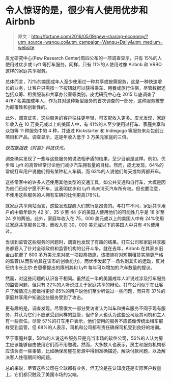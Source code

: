 # 令人惊讶的是，很少有人使用优步和 Airbnb

> 原文：<http://fortune.com/2016/05/19/pew-sharing-economy/?utm_source=wanqu.co&utm_campaign=Wanqu+Daily&utm_medium=website>

皮尤研究中心(Pew Research Center)周四公布的一项调查显示，只有 15%的人使用过优步或 Lyft 等打车服务。同样，只有 11%的人使用过像 Airbnb 和 VRBO 这样的家庭共享服务。

总体而言，72%的美国成年人至少使用过一种共享或按需服务，这是一种快速增长的业务，让客户只需按一下按钮就可以获得乘车、用餐或旅行住宿，尽管数据还包括众筹、租赁服装和共享办公室等类别。皮尤研究中心在 2015 年底调查了 4787 名美国成年人，作为其对这种新型服务的首次调查的一部分，这种服务被誉为颠覆性和创新性的。

此外，调查证实，这些服务的客户往往更年轻，可支配收入更多。皮尤发现，家庭年收入在 10 万美元或以上的美国人中，有 41%的人至少使用过打车、家庭共享和众包等 11 种服务中的 4 种，并通过 Kickstarter 和 Indiegogo 等服务来众包创业项目和产品。调查显示，这是年收入低于 3 万美元家庭的三倍。

*[获取数据表](http://fortune.com/getdatasheet/)《财富》科技快讯。*

调查确实发现了一些与这些服务的说法相矛盾的结果，至少目前是这样。例如，优步和 Lyft 的高管经常讨论他们减少汽车拥有量的目标。然而，皮尤发现，64%的常规打车用户说他们拥有某种私人车辆，而 63%的人说他们每天或每周都开车。

这些常客中的许多人还使用其他类型的交通工具，如公共交通和自行车，大概是因为他们已经宁愿不开车，这表明优步和 Lyft 尚未消灭汽车所有权。但也要注意，不使用这些服务的人拥有车辆的比例更高(78%)。

就家庭共享网站而言，这些发现提醒人们旅行是昂贵的。与打车不同，家庭共享用户的中值年龄为 42 岁，35 岁至 44 岁的美国人使用他们的可能性几乎是 18 岁至 24 岁的两倍。此外，家庭年收入在 75，000 美元或以上的美国人中有 24%使用过家庭共享服务过夜，而收入在 30，000 美元或以下的美国人中只有 4%使用过。

当谈到监管这些服务的问题时，调查也发现了有趣的结果。打车公司和家庭共享服务都卷入了针对全球政府和监管机构的公开斗争。就在去年，Airbnb 在其家乡旧金山花费了 800 多万美元来对抗一项投票措施，该措施将对短期租赁实施更严格的监管(从而影响其在该市的创收能力)，而优步发起了一场名副其实的运动，反对纽约市长比尔·白思豪提出的限制其和 Lyft 每年可以增加的汽车数量的提议。

然而，对这些问题的认识各不相同。虽然近一半的美国成年人听说过涉及打车服务的监管问题，但只有 22%的人听说过关于家庭共享的辩论。打车公司似乎在让客户了解情况方面做得更好:85%的用户说他们至少听说过一些问题，而只有 37%的家庭共享用户知道这些服务受到了攻击。

更有趣的是，调查发现，尽管很大一部分受访者认为叫车和拼车服务不同于现有服务，并认为它们不应该受到同样的监管，但许多人也认为这些公司及其司机和主人有一些责任。尽管 57%的打车用户表示，他们使用的服务不应该像传统出租车那样受到监管，但 68%的人表示，司机和公司都有责任确保司机受到良好的培训。

至于家庭共享，58%的人说这些服务只是充当市场的软件公司，56%的人认为房主应该能够自由使用它们而不用缴税。然而，大多数人也表示，房主和服务机构都应该负责一些事情，比如确保房屋在房源中得到准确描述，解决付款问题，以及解决客人住宿期间的问题。

总的来说，尽管这些公司在全球都有业务，但无论是在认知度还是实际客户数量上，它们都只触及了美国市场的尖端。